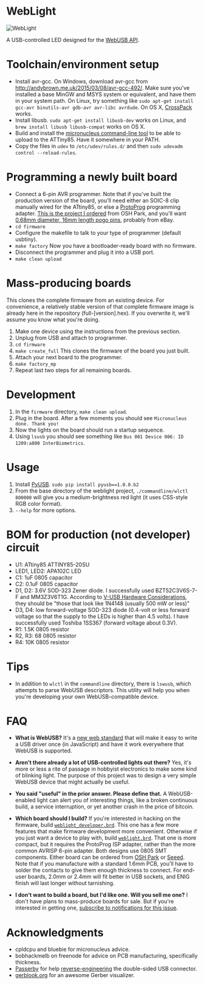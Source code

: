# WebLight

![WebLight](https://sowbug.github.io/weblight/img/IMG_20151206_175501_sq.jpg)

A USB-controlled LED designed for the
[WebUSB API](https://reillyeon.github.io/webusb/).

Toolchain/environment setup
===

* Install avr-gcc. On Windows, download avr-gcc from
http://andybrown.me.uk/2015/03/08/avr-gcc-492/. Make sure you've
installed a base MinGW and MSYS system or equivalent, and have them in
your system path. On Linux, try something like `sudo apt-get install
gcc-avr binutils-avr gdb-avr avr-libc avrdude`. On OS X,
[CrossPack](https://www.obdev.at/products/crosspack/index.html) works.
* Install libusb. `sudo apt-get install libusb-dev` works on
  Linux, and `brew install libusb libusb-compat` works on OS X.
* Build and install the
  [micronucleus command-line tool](https://github.com/micronucleus/micronucleus/tree/master/commandline)
  to be able to upload to the ATTiny85. Have it somewhere in your PATH.
* Copy the files in `udev` to `/etc/udev/rules.d/` and then `sudo
  udevadm control --reload-rules`.

Programming a newly built board
===

* Connect a 6-pin AVR programmer. Note that if you've built the
  production version of the board, you'll need either an SOIC-8 clip
  manually wired for the ATtiny85, or else a
  [ProtoProg](http://protofusion.org/wordpress/2013/05/open-hardware-pogo-pin-programmer/)
  programming
  adapter. [This is the project I ordered](https://oshpark.com/shared_projects/fqvxyzoH)
  from OSH Park, and you'll want [0.68mm diameter, 16mm length pogo
  pins](http://www.ebay.com/sch/i.html?_trksid=p3984.m570.l1313.TR0.TRC0&_nkw=%09+10pcs+P50-J1+Dia+0.68mm+Length+16mm+75g+Spring+Test.&_sacat=0&_from=R40), probably from eBay.
* `cd firmware`
* Configure the makefile to talk to your type of programmer (default
usbtiny).
* `make factory` Now you have a bootloader-ready board with no firmware.
* Disconnect the programmer and plug it into a USB port.
* `make clean upload`

Mass-producing boards
===

This clones the complete firmware from an existing device. For
convenience, a relatively stable version of that complete firmware
image is already here in the repository (full-[version].hex). If you
overwrite it, we'll assume you know what you're doing.

1. Make one device using the instructions from the previous section.
1. Unplug from USB and attach to programmer.
1. `cd firmware`
1. `make create_full` This clones the firmware of the board you just
built.
1. Attach your next board to the programmer.
1. `make factory_mp`
1. Repeat last two steps for all remaining boards.

Development
===

1. In the `firmware` directory, `make clean upload`.
1. Plug in the board. After a few moments you should see `Micronucleus
   done. Thank you!`
1. Now the lights on the board should run a startup sequence.
1. Using `lsusb` you should see something like `Bus 001 Device 006: ID
   1209:a800 InterBiometrics`.

Usage
===

1. Install [PyUSB](http://walac.github.io/pyusb/). `sudo pip install
pyusb==1.0.0.b2`
1. From the base directory of the weblight project,
`./commandline/wlctl 800000` will give you a medium-brightness red
light (it uses CSS-style RGB color format).
1. `--help` for more options.

BOM for production (not developer) circuit
===

* U1: ATtiny85 ATTINY85-20SU
* LED1, LED2: APA102C LED
* C1: 1uF 0805 capacitor
* C2: 0.1uF 0805 capacitor
* D1, D2: 3.6V SOD-323 Zener diode. I successfully used BZT52C3V6S-7-F and MM3Z3V6T1G. According to [V-USB Hardware Considerations](http://vusb.wikidot.com/hardware), they should be "those that look like 1N4148 (usually 500 mW or less)"
* D3, D4: low forward-voltage SOD-323 diode (0.4-volt or less forward voltage so that the supply to the LEDs is higher than 4.5 volts). I have successfully used Toshiba 1SS367 (forward voltage about 0.3V).
* R1: 1.5K 0805 resistor
* R2, R3: 68 0805 resistor
* R4: 10K 0805 resistor

Tips
===

* In addition to `wlctl` in the `commandline` directory, there is
`lswusb`, which attempts to parse WebUSB descriptors. This utility
will help you when you're developing your own WebUSB-compatible
device.

FAQ
===

* **What is WebUSB?** It's a [new web
  standard](https://reillyeon.github.io/webusb/) that will make it
  easy to write a USB driver once (in JavaScript) and have it work
  everywhere that WebUSB is supported.

* **Aren't there already a lot of USB-controlled lights out there?**
  Yes, it's more or less a rite of passage in hobbyist electronics to
  make some kind of blinking light. The purpose of this project was to
  design a very simple WebUSB device that might actually be useful.

* **You said "useful" in the prior answer. Please define that.** A
  WebUSB-enabled light can alert you of interesting things, like a
  broken continuous build, a service interruption, or yet another
  crash in the price of bitcoin.

* **Which board should I build?** If you're interested in hacking on
  the firmware, build
  [`weblight_developer.brd`](https://github.com/sowbug/weblight/blob/master/hardware/weblight_developer.brd). This
  one has a few more features that make firmware development more convenient. Otherwise if
  you just want a device to play with, build
  [`weblight.brd`](https://github.com/sowbug/weblight/blob/master/hardware/apa102/weblight.brd). That
  one is more compact, but it requires the ProtoProg ISP adapter, rather than the more common
  AVRISP 6-pin adapter. Both designs use 0805 SMT components. Either board can be ordered from [OSH Park](https://oshpark.com/) or [Seeed](https://www.seeedstudio.com/service/). Note that if you manufacture with a
  standard 1.6mm PCB, you'll have to solder the contacts to give them enough thickness to connect. For end-user
  boards, 2.0mm or 2.4mm will fit better in USB sockets, and ENIG finish will last longer without tarnishing.

* **I don't want to build a board, but I'd like one. Will you sell me one?** I don't have plans to mass-produce boards for sale. But if you're interested in getting one, [subscribe to notifications for this issue](https://github.com/sowbug/weblight/issues/31).

Acknowledgments
===

* cpldcpu and bluebie for micronucleus advice.
* bobhackmelb on freenode for advice on PCB manufacturing, specifically thickness.
* [Passerby](http://electronics.stackexchange.com/users/17178/passerby) for help [reverse-engineering](http://electronics.stackexchange.com/questions/209941/two-sided-connectorless-usb-on-a-pcb) the double-sided USB connector.
* [gerblook.org](http://gerblook.org/) for an awesome Gerber visualizer.
